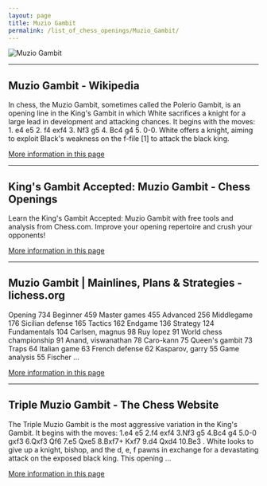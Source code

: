 ```yaml
---
layout: page
title: Muzio Gambit
permalink: /list_of_chess_openings/Muzio_Gambit/
---
```


![Muzio Gambit](https://www.thechesswebsite.com/wp-content/uploads/2012/07/muzio-gambit-big.jpg)

---

## Muzio Gambit - Wikipedia

In chess, the Muzio Gambit, sometimes called the Polerio Gambit, is an opening line in the King's Gambit in which White sacrifices a knight for a large lead in development and attacking chances. It begins with the moves: 1. e4 e5 2. f4 exf4 3. Nf3 g5 4. Bc4 g4 5. 0-0. White offers a knight, aiming to exploit Black's weakness on the f-file [1] to attack the black king.

[More information in this page](https://en.wikipedia.org/wiki/Muzio_Gambit)

---

## King's Gambit Accepted: Muzio Gambit - Chess Openings

Learn the King's Gambit Accepted: Muzio Gambit with free tools and analysis from Chess.com. Improve your opening repertoire and crush your opponents!

[More information in this page](https://www.chess.com/openings/Kings-Gambit-Accepted-Muzio-Gambit)

---

## Muzio Gambit | Mainlines, Plans & Strategies - lichess.org

Opening 734 Beginner 459 Master games 455 Advanced 256 Middlegame 176 Sicilian defense 165 Tactics 162 Endgame 136 Strategy 124 Fundamentals 104 Carlsen, magnus 98 Ruy lopez 91 World chess championship 91 Anand, viswanathan 78 Caro-kann 75 Queen's gambit 73 Traps 64 Italian game 63 French defense 62 Kasparov, garry 55 Game analysis 55 Fischer ...

[More information in this page](https://lichess.org/video/yBSEB2SeFXE)

---

## Triple Muzio Gambit - The Chess Website

The Triple Muzio Gambit is the most aggressive variation in the King's Gambit. It begins with the moves: 1.e4 e5 2.f4 exf4 3.Nf3 g5 4.Bc4 g4 5.0-0 gxf3 6.Qxf3 Qf6 7.e5 Qxe5 8.Bxf7+ Kxf7 9.d4 Qxd4 10.Be3 . White looks to give up a knight, bishop, and the d, e, f pawns in exchange for a devastating attack on the exposed black king. This opening ...

[More information in this page](https://thechesswebsite.com/triple-muzio-gambit/)

